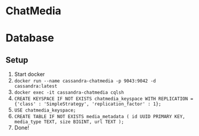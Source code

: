 # ChatMedia

# Database

## Setup

1. Start docker
2. `docker run --name cassandra-chatmedia -p 9043:9042 -d cassandra:latest`
3. `docker exec -it cassandra-chatmedia cqlsh`
4. `CREATE KEYSPACE IF NOT EXISTS chatmedia_keyspace WITH REPLICATION = {'class' : 'SimpleStrategy', 'replication_factor' : 1};`
5. `USE chatmedia_keyspace;`
6. `CREATE TABLE IF NOT EXISTS media_metadata (
    id UUID PRIMARY KEY,
    media_type TEXT,
    size BIGINT,
    url TEXT
);`
7. Done!